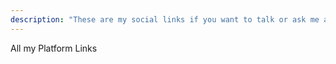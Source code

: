```yaml
---
description: "These are my social links if you want to talk or ask me anything."
---
```


All my Platform Links
